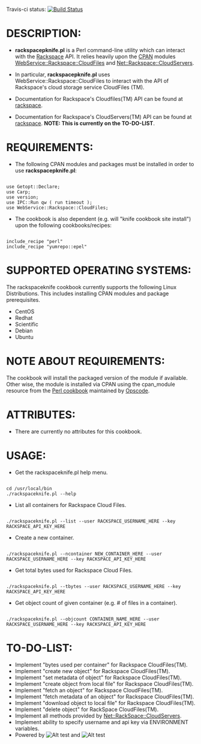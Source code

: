 Travis-ci status: [![Build Status](https://secure.travis-ci.org/jackl0phty/opschef-cookbook-rackspace.png?branch=master)](http://travis-ci.org/jackl0phty/opschef-cookbook-rackspace)

DESCRIPTION:
==============

* __rackspacepknife.pl__ is a Perl command-line utility which can interact with the
[Rackspace](http://www.rackspace.com/) API. It relies heavily upon the [CPAN](http://www.cpan.org/) modules
[WebService::Rackspace::CloudFiles](http://search.cpan.org/~ckras/WebService-Rackspace-CloudFiles-1.02/lib/WebService/Rackspace/CloudFiles.pm)
and [Net::Rackspace::CloudServers](http://search.cpan.org/~mfontani/Net-RackSpace-CloudServers-0.14/).

* In particular, __rackspacepknife.pl__ uses WebService::Rackspace::CloudFiles to
interact with the API of Rackspace's cloud storage service CloudFiles (TM).

* Documentation for Rackspace's Cloudfiles(TM) API can be found at
[rackspace](http://www.rackspace.com/cloud/cloud_hosting_products/files/api/).

* Documentation for Rackspace's CloudServers(TM) API can be found at
[rackspace](http://www.rackspace.com/cloud/cloud_hosting_products/servers/api/).
__NOTE: This is currently on the TO-DO-LIST__.

REQUIREMENTS:
===============

- The following CPAN modules and packages must be installed in order to use
__rackspacepknife.pl__:

<pre><code>
use Getopt::Declare;
use Carp;
use version;
use IPC::Run qw ( run timeout );
use WebService::Rackspace::CloudFiles;
</code></pre>

- The cookbook is also dependent (e.g. will "knife cookbook site install") upon
the following cookbooks/recipes:

<pre><code>
include_recipe "perl"
include_recipe "yumrepo::epel"
</code></pre>

SUPPORTED OPERATING SYSTEMS:
============================

The rackspaceknife cookbook currently supports the following Linux Distributions.
This includes installing CPAN modules and package prerequisites.

+ CentOS
+ Redhat
+ Scientific
+ Debian
+ Ubuntu

NOTE ABOUT REQUIREMENTS:
==========================

The cookbook will install the packaged version of the module if available.
Other wise, the module is installed via	CPAN using the cpan_module resource
from the [Perl cookbook](http://community.opscode.com/cookbooks/perl) maintained by [Opscode](http://www.opscode.com/).

ATTRIBUTES:
=============

- There are currently no attributes for this cookbook.

USAGE:
========

+ Get the rackspaceknife.pl help menu.
<pre><code>
cd /usr/local/bin
./rackspaceknife.pl --help
</code></pre>

+ List all containers for Rackspace Cloud Files.
<pre><code>
./rackspaceknife.pl --list --user RACKSPACE_USERNAME_HERE --key RACKSPACE_API_KEY_HERE
</code></pre>

+ Create a new container.
<pre><code>
./rackspaceknife.pl --ncontainer NEW_CONTAINER_HERE --user RACKSPACE_USERNAME_HERE --key RACKSPACE_API_KEY_HERE
</pre></code>

+ Get total bytes used for Rackspace Cloud Files.
<pre><code>
./rackspaceknife.pl --tbytes --user RACKSPACE_USERNAME_HERE --key RACKSPACE_API_KEY_HERE
</code></pre>

+ Get object count of given container (e.g. # of files in a container).
<pre><code>
./rackspaceknife.pl --objcount CONTAINER_NAME_HERE --user RACKSPACE_USERNAME_HERE --key RACKSPACE_API_KEY_HERE
</code></pre>

TO-DO-LIST:
=============

- Implement "bytes used per container" for Rackspace CloudFiles(TM).
- Implement "create new object" for Rackspace CloudFiles(TM).
- Implement "set metadata of object" for Rackspace CloudFiles(TM).
- Implement "create object from local file" for Rackspace CloudFiles(TM).
- Implement "fetch an object" for Rackspace CloudFiles(TM).
- Implement "fetch metadata of an object" for Rackspace CloudFiles(TM).
- Implement "download object to local file" for Rackspace CloudFiles(TM).
- Implement "delete object" for RackSpace CloudFiles(TM).
- Implement all methods provided by [Net::RackSpace::CloudServers](http://search.cpan.org/~mfontani/Net-RackSpace-CloudServers-0.14/lib/Net/RackSpace/CloudServers.pm).
- Implement ability to specify username and api key via ENVIRONMENT variables.
- Powered by ![Alt test](https://github.com/jackl0phty/rackspaceknife/raw/master/logos/Opscode_logo_final.png) and ![Alt test](https://github.com/jackl0phty/rackspaceknife/raw/master/logos/cpan-logo.jpg)

